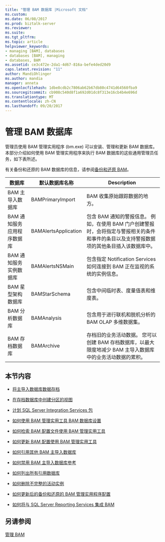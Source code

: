 ```yaml
---
title: "管理 BAM 数据库 |Microsoft 文档"
ms.custom: 
ms.date: 06/08/2017
ms.prod: biztalk-server
ms.reviewer: 
ms.suite: 
ms.tgt_pltfrm: 
ms.topic: article
helpviewer_keywords:
- managing [BAM], databases
- databases [BAM], managing
- databases, BAM
ms.assetid: ce3c472e-2da1-4d67-816a-befe4ded20d9
caps.latest.revision: "11"
author: MandiOhlinger
ms.author: mandia
manager: anneta
ms.openlocfilehash: 1dbe8cdb2c7806ab62b67db80c4741d64560fba9
ms.sourcegitcommit: cb908c540d8f1a692d01dc8f313e16cb4b4e696d
ms.translationtype: MT
ms.contentlocale: zh-CN
ms.lasthandoff: 09/20/2017
---
```

# <a name="managing-bam-databases"></a>管理 BAM 数据库
管理员使用 BAM 管理实用程序 (bm.exe) 可以安装、管理和更新 BAM 数据库。 本部分介绍如何使用 BAM 管理实用程序来执行 BAM 数据库的这些通用管理员任务，如下表所述。  
  
 有关备份和还原的 BAM 数据库的信息，请参阅[备份和还原 BAM](../core/backing-up-and-restoring-bam.md)。  
  
|数据库|默认数据库名称|Description|  
|--------------|---------------------------|-----------------|  
|BAM 主导入数据库|BAMPrimaryImport|BAM 收集原始跟踪数据的地方。|  
|BAM 通知服务应用程序数据库|BAMAlertsApplication|包含 BAM 通知的警报信息。 例如，在使用 BAM 门户创建警报时，会将指定与警报相关的条件和事件的条目以及支持警报数据项的其他条目插入该数据库中。|  
|BAM 通知服务实例数据库|BAMAlertsNSMain|包含指定 Notification Services 如何连接到 BAM 正在监视的系统的实例信息。|  
|BAM 星型架构数据库|BAMStarSchema|包含中间临时表、度量值表和维度表。|  
|BAM 分析数据库|BAMAnalysis|包含用于进行联机和脱机分析的 BAM OLAP 多维数据集。|  
|BAM 存档数据库|BAMArchive|存档旧的业务活动数据。 您可以创建 BAM 存档数据库，以最大限度地减少 BAM 主导入数据库中的业务活动数据的累积。|  
  
## <a name="in-this-section"></a>本节内容  
  
-   [将主导入数据库数据存档](../core/archiving-primary-import-database-data.md)  
  
-   [在存档数据库中创建分区的视图](../core/creating-a-partitioned-view-in-the-archiving-database.md)  
  
-   [计划 SQL Server Integration Services 包](../core/scheduling-sql-server-integration-services-packages.md)  
  
-   [如何使用 BAM 管理实用工具 BAM 数据库设置](../core/how-to-set-up-the-bam-databases-using-the-bam-management-utility.md)  
  
-   [如何检索 BAM 配置文件使用 BAM 管理实用工具](../core/how-to-retrieve-the-bam-configuration-file-using-the-bam-management-utility.md)  
  
-   [如何更新 BAM 配置使用 BAM 管理实用工具](../core/how-to-update-the-bam-configuration-using-the-bam-management-utility.md)  
  
-   [如何引用其他 BAM 主导入数据库](../core/how-to-reference-additional-bam-primary-import-databases.md)  
  
-   [如何禁用 BAM 主导入数据库参考](../core/how-to-disable-a-bam-primary-import-database-reference.md)  
  
-   [如何列出所有引用数据库](../core/how-to-list-all-referenced-databases.md)  
  
-   [如何删除不完整的活动实例](../core/how-to-remove-incomplete-activity-instances.md)  
  
-   [如何更新后的备份和还原的 BAM 管理实用程序配置](../core/update-the-bam-management-utility-configuration-after-a-backup-and-restore.md)  
  
-   [如何将与 SQL Server Reporting Services 集成 BAM](../core/how-to-integrate-bam-with-sql-server-reporting-services.md)  
  
## <a name="see-also"></a>另请参阅  
 [管理 BAM](../core/managing-bam.md)